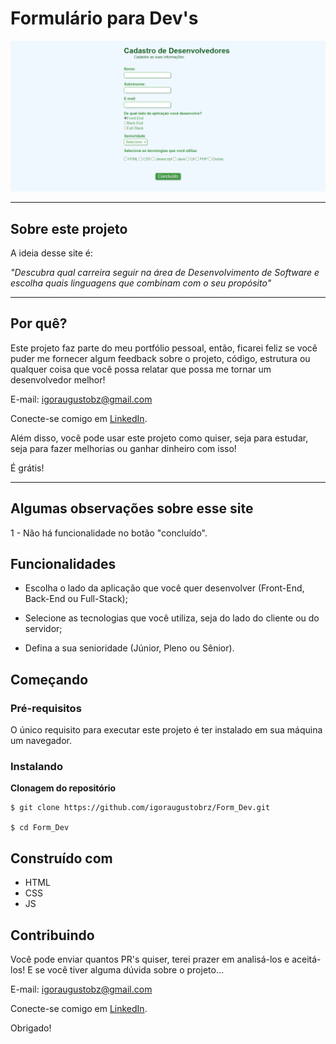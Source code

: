 # Formulário para Dev's
<div align="center">
<img src="https://github.com/igoraugustobrz/Form_Dev/blob/main/img/resultado.PNG" width="1200px" />
</div>

---

## Sobre este projeto
A ideia desse site é:

_"Descubra qual carreira seguir na área de Desenvolvimento de Software e escolha quais linguagens que combinam com o seu propósito"_

---

## Por quê?

Este projeto faz parte do meu portfólio pessoal, então, ficarei feliz se você puder me fornecer algum feedback sobre o projeto, código, estrutura ou qualquer coisa que você possa relatar que possa me tornar um desenvolvedor melhor!

E-mail: igoraugustobz@gmail.com

Conecte-se comigo em [LinkedIn](https://www.linkedin.com/in/igoraugustobrz/).

Além disso, você pode usar este projeto como quiser, seja para estudar, seja para fazer melhorias ou ganhar dinheiro com isso!

É grátis!

---

## Algumas observações sobre esse site

1 - Não há funcionalidade no botão "concluído".

## Funcionalidades
- Escolha o lado da aplicação que você quer desenvolver (Front-End, Back-End ou Full-Stack);

- Selecione as tecnologias que você utiliza, seja do lado do cliente ou do servidor;

- Defina a sua senioridade (Júnior, Pleno ou Sênior).

## Começando 

### Pré-requisitos

O único requisito para executar este projeto é ter instalado em sua máquina um navegador.

### Instalando

**Clonagem do repositório**

```
$ git clone https://github.com/igoraugustobrz/Form_Dev.git

$ cd Form_Dev
```
## Construído com 

- HTML
- CSS
- JS

## Contribuindo 

Você pode enviar quantos PR's quiser, terei prazer em analisá-los e aceitá-los! E se você tiver alguma dúvida sobre o projeto...

E-mail: igoraugustobz@gmail.com

Conecte-se comigo em [LinkedIn](https://www.linkedin.com/in/igoraugustobrz/).

Obrigado!
